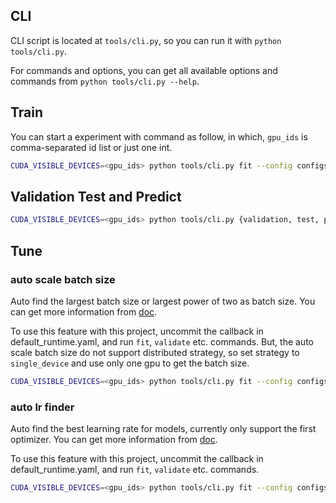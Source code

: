 ## CLI ##

CLI script is located at `tools/cli.py`, so you can run it with `python tools/cli.py`.

For commands and options, you can get all available options and commands from `python tools/cli.py --help`.

## Train ##

You can start a experiment with command as follow, in which, `gpu_ids` is comma-separated id list or just one int.

```bash
CUDA_VISIBLE_DEVICES=<gpu_ids> python tools/cli.py fit --config configs/runs/path/to/config
```

## Validation Test and Predict ##

```bash
CUDA_VISIBLE_DEVICES=<gpu_ids> python tools/cli.py {validation, test, predict} --config configs/runs/path/to/config
```

## Tune ##

### auto scale batch size ###

Auto find the largest batch size or largest power of two as batch size. You can get more information from [doc](https://lightning.ai/docs/pytorch/latest/advanced/training_tricks.html#batch-size-finder).

To use this feature with this project, uncommit the callback in default_runtime.yaml, and run `fit`, `validate` etc. commands. But, the auto scale batch size do not support distributed strategy, so set strategy to `single_device` and use only one gpu to get the batch size.
```bash
CUDA_VISIBLE_DEVICES=<gpu_ids> python tools/cli.py fit --config configs/runs/path/to/config --trainer.strategy single_device
```
### auto lr finder ###

Auto find the best learning rate for models, currently only support the first optimizer. You can get more information from [doc](https://lightning.ai/docs/pytorch/latest/advanced/training_tricks.html#learning-rate-finder).

To use this feature with this project, uncommit the callback in default_runtime.yaml, and run `fit`, `validate` etc. commands.
```bash
CUDA_VISIBLE_DEVICES=<gpu_ids> python tools/cli.py fit --config configs/runs/path/to/config
```
